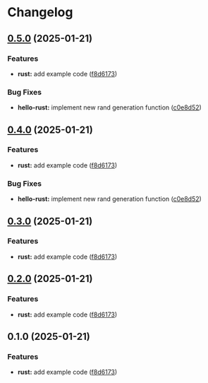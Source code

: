 # Changelog

## [0.5.0](https://github.com/ziad-dourbk/release-please-monorepo-example/compare/hello_rust-v0.4.0...hello_rust-v0.5.0) (2025-01-21)


### Features

* **rust:** add example code ([f8d6173](https://github.com/ziad-dourbk/release-please-monorepo-example/commit/f8d61736e63e4c1baf1d881c50556fa0ba6829d0))


### Bug Fixes

* **hello-rust:** implement new rand generation function ([c0e8d52](https://github.com/ziad-dourbk/release-please-monorepo-example/commit/c0e8d5256d62afd49e3ea921f06750e34f28a581))

## [0.4.0](https://github.com/ziad-dourbk/release-please-monorepo-example/compare/hello_rust-v0.3.0...hello_rust-v0.4.0) (2025-01-21)


### Features

* **rust:** add example code ([f8d6173](https://github.com/ziad-dourbk/release-please-monorepo-example/commit/f8d61736e63e4c1baf1d881c50556fa0ba6829d0))


### Bug Fixes

* **hello-rust:** implement new rand generation function ([c0e8d52](https://github.com/ziad-dourbk/release-please-monorepo-example/commit/c0e8d5256d62afd49e3ea921f06750e34f28a581))

## [0.3.0](https://github.com/ziad-dourbk/release-please-monorepo-example/compare/hello_rust-v0.2.0...hello_rust-v0.3.0) (2025-01-21)


### Features

* **rust:** add example code ([f8d6173](https://github.com/ziad-dourbk/release-please-monorepo-example/commit/f8d61736e63e4c1baf1d881c50556fa0ba6829d0))

## [0.2.0](https://github.com/ziad-dourbk/release-please-monorepo-example/compare/hello_rust-v0.1.0...hello_rust-v0.2.0) (2025-01-21)


### Features

* **rust:** add example code ([f8d6173](https://github.com/ziad-dourbk/release-please-monorepo-example/commit/f8d61736e63e4c1baf1d881c50556fa0ba6829d0))

## 0.1.0 (2025-01-21)


### Features

* **rust:** add example code ([f8d6173](https://github.com/ziad-dourbk/release-please-monorepo-example/commit/f8d61736e63e4c1baf1d881c50556fa0ba6829d0))

